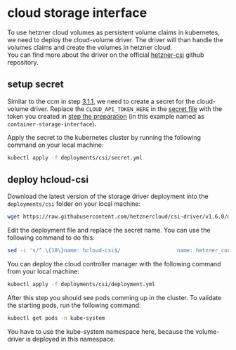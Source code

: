 # cloud storage interface
To use hetzner cloud volumes as persistent volume claims in kubernetes, we need to deploy the cloud-volume driver. The driver will than handle the volumes claims and create the volumes in hetzner cloud.  
You can find more about the driver on the official [hetzner-csi](https://github.com/hetznercloud/csi-driver) github repository. 

## setup secret
Similar to the ccm in step [3.1.1](#311-setup-secret), we need to create a secret for the cloud-volume driver. Replace the `CLOUD_API_TOKEN_HERE` in the [secret file](https://github.com/simonostendorf/k3s-hetzner/blob/main/deployments/csi/secret.yml) with the token you created in [step the preparation](../../prerequisites/hetzner/#create-api-tokens) (in this example named as `container-storage-interface`).

Apply the secret to the kubernetes cluster by running the following command on your local machine:
```bash
kubectl apply -f deployments/csi/secret.yml
```

## deploy hcloud-csi
Download the latest version of the storage driver deployment into the `deployments/csi` folder on your local machine:
```bash
wget https://raw.githubusercontent.com/hetznercloud/csi-driver/v1.6.0/deploy/kubernetes/hcloud-csi.yml -O deployments/csi/deployment.yml
```

Edit the deployment file and replace the secret name. You can use the following command to do this:
```bash
sed -i 's/^.\{18\}name: hcloud-csi$/                  name: hetzner_container_storage_interface/' deployments/csi/deployment.yml
```

You can deploy the cloud controller manager with the following command from your local machine:
```bash
kubectl apply -f deployments/csi/deployment.yml
```

After this step you should see pods comming up in the cluster. To validate the starting pods, run the following command:
```bash
kubectl get pods -n kube-system
```
You have to use the kube-system namespace here, because the volume-driver is deployed in this namespace.